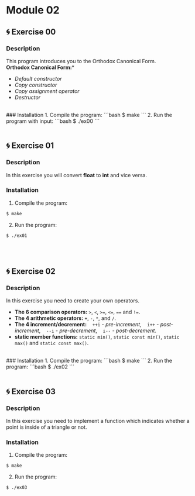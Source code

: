 # Module 02

## 🌀 Exercise 00
### Description
This program introduces you to the Orthodox Canonical Form. <br>
**Orthodox Canonical Form:***
- *Default constructor*
- *Copy constructor*
- *Copy assignment operator*
- *Destructor*
<br>
### Installation
1. Compile the program:
```bash 
$ make 
```
2. Run the program with input:
```bash 
$ ./ex00
```
<br>
<br>

## 🌀 Exercise 01
### Description
In this exercise you will convert **float** to **int** and vice versa.
<br>
### Installation
1. Compile the program:
```bash 
$ make 
```
2. Run the program:
```bash 
$ ./ex01
```
<br>
<br>

## 🌀 Exercise 02
### Description
In this exercise you need to create your own operators.
- **The 6 comparison operators:** `>`, `<`, `>=`, `<=`, `==` and `!=`.
- **The 4 arithmetic operators:** `+`, `-`, `*`, and `/`.
- **The 4 increment/decrement:** 
&nbsp;&nbsp; `++i` *- pre-increment*,
&nbsp;&nbsp; `i++` *- post-increment*, 
&nbsp;&nbsp; `--i` *- pre-decrement*,
&nbsp;&nbsp; `i--` *- post-decrement*.
- **static member functions:** `static min()`, `static const min()`, `static max()` and `static const max()`.
<br>
### Installation
1. Compile the program:
```bash 
$ make 
```
2. Run the program:
```bash 
$ ./ex02
```
<br>
<br>

## 🌀 Exercise 03
### Description
In this exercise you need to implement a function which indicates whether a point is inside of a triangle or not.
<br>
### Installation
1. Compile the program:
```bash 
$ make 
```
2. Run the program:
```bash 
$ ./ex03
```
